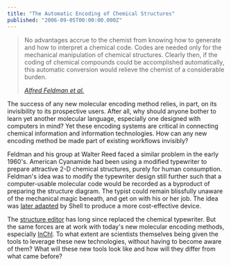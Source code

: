 ```yaml
---
title: "The Automatic Encoding of Chemical Structures"
published: "2006-09-05T00:00:00.000Z"
---
```


>No advantages accrue to the chemist from knowing how to generate and how to interpret a chemical code. Codes are needed only for the mechanical manipulation of chemical structures. Clearly then, if the coding of chemical compounds could be accomplished automatically, this automatic conversion would relieve the chemist of a considerable burden.
>
><cite>[Alfred Feldman et al.](http://dx.doi.org/10.1021/c160011a002)</cite>

The success of any new molecular encoding method relies, in part, on its invisibility to its prospective users. After all, why should anyone bother to learn yet another molecular language, especially one designed with computers in mind? Yet these encoding systems are critical in connecting chemical information and information technologies. How can any new encoding method be made part of existing workflows invisibly?

Feldman and his group at Walter Reed faced a similar problem in the early 1960's. American Cyanamide had been using a modified typewriter to prepare attractive 2-D chemical structures, purely for human consumption. Feldman's idea was to modify the typewriter design still further such that a computer-usable molecular code would be recorded as a byproduct of preparing the structure diagram. The typist could remain blissfully unaware of the mechanical magic beneath, and get on with his or her job. The idea was <a href="http://dx.doi.org/10.1021/c160025a010">later adapted</a> by Shell to produce a more cost-effective device.

The <a href="http://depth-first.com/articles/2006/08/21/four-free-2-d-structure-editors-for-web-applications">structure editor</a> has long since replaced the chemical typewriter. But the same forces are at work with today's new molecular encoding methods, especially <a href="http://www.iupac.org/inchi/">InChI</a>. To what extent are scientists themselves being given the tools to leverage these new technologies, without having to become aware of them? What will these new tools look like and how will they differ from what came before?